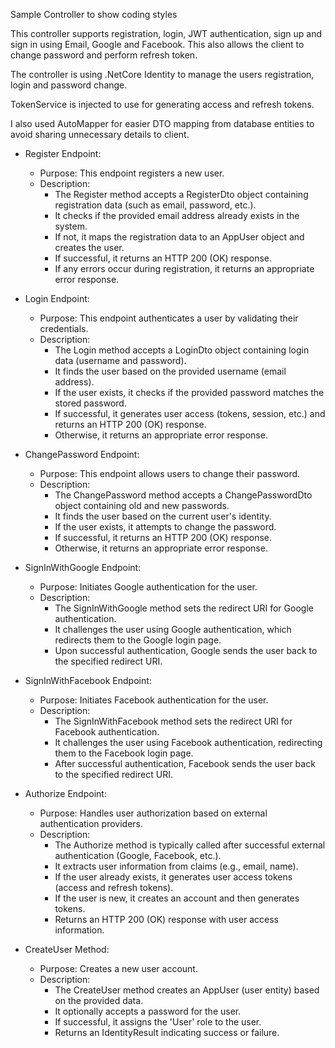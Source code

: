 Sample Controller to show coding styles

This controller supports registration, login, JWT authentication, sign up and sign in using Email, Google and Facebook. This also allows the client to change password and perform refresh token.

The controller is using .NetCore Identity to manage the users registration, login and password change.

TokenService is injected to use for generating access and refresh tokens.

I also used AutoMapper for easier DTO mapping from database entities to avoid sharing unnecessary details to client.



- Register Endpoint:
    - Purpose: This endpoint registers a new user.
    - Description:
        - The Register method accepts a RegisterDto object containing registration data (such as email, password, etc.).
        - It checks if the provided email address already exists in the system.
        - If not, it maps the registration data to an AppUser object and creates the user.
        - If successful, it returns an HTTP 200 (OK) response.
        - If any errors occur during registration, it returns an appropriate error response.

- Login Endpoint:
    - Purpose: This endpoint authenticates a user by validating their credentials.
    - Description:
        - The Login method accepts a LoginDto object containing login data (username and password).
        - It finds the user based on the provided username (email address).
        - If the user exists, it checks if the provided password matches the stored password.
        - If successful, it generates user access (tokens, session, etc.) and returns an HTTP 200 (OK) response.
        - Otherwise, it returns an appropriate error response.

- ChangePassword Endpoint:
    - Purpose: This endpoint allows users to change their password.
    - Description:
        - The ChangePassword method accepts a ChangePasswordDto object containing old and new passwords.
        - It finds the user based on the current user's identity.
        - If the user exists, it attempts to change the password.
        - If successful, it returns an HTTP 200 (OK) response.
        - Otherwise, it returns an appropriate error response.

- SignInWithGoogle Endpoint:
    - Purpose: Initiates Google authentication for the user.
    - Description:
        - The SignInWithGoogle method sets the redirect URI for Google authentication.
        - It challenges the user using Google authentication, which redirects them to the Google login page.
        - Upon successful authentication, Google sends the user back to the specified redirect URI.

- SignInWithFacebook Endpoint:
    - Purpose: Initiates Facebook authentication for the user.
    - Description:
        - The SignInWithFacebook method sets the redirect URI for Facebook authentication.
        - It challenges the user using Facebook authentication, redirecting them to the Facebook login page.
        - After successful authentication, Facebook sends the user back to the specified redirect URI.

- Authorize Endpoint:
    - Purpose: Handles user authorization based on external authentication providers.
    - Description:
        - The Authorize method is typically called after successful external authentication (Google, Facebook, etc.).
        - It extracts user information from claims (e.g., email, name).
        - If the user already exists, it generates user access tokens (access and refresh tokens).
        - If the user is new, it creates an account and then generates tokens.
        - Returns an HTTP 200 (OK) response with user access information.

- CreateUser Method:
    - Purpose: Creates a new user account.
    - Description:
        - The CreateUser method creates an AppUser (user entity) based on the provided data.
        - It optionally accepts a password for the user.
        - If successful, it assigns the 'User' role to the user.
        - Returns an IdentityResult indicating success or failure.


